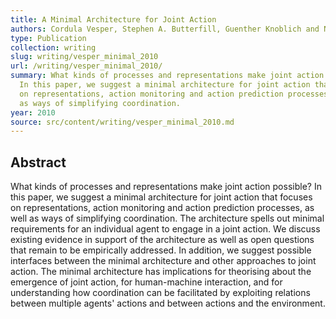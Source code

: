 ```yaml
---
title: A Minimal Architecture for Joint Action
authors: Cordula Vesper, Stephen A. Butterfill, Guenther Knoblich and Natalie Sebanz
type: Publication
collection: writing
slug: writing/vesper_minimal_2010
url: /writing/vesper_minimal_2010/
summary: What kinds of processes and representations make joint action possible?
  In this paper, we suggest a minimal architecture for joint action that focuses
  on representations, action monitoring and action prediction processes, as well
  as ways of simplifying coordination.
year: 2010
source: src/content/writing/vesper_minimal_2010.md
---
```


## Abstract

What kinds of processes and representations make joint action possible? In this paper, we suggest a minimal architecture for joint action that focuses on representations, action monitoring and action prediction processes, as well as ways of simplifying coordination. The architecture spells out minimal requirements for an individual agent to engage in a joint action. We discuss existing evidence in support of the architecture as well as open questions that remain to be empirically addressed. In addition, we suggest possible interfaces between the minimal architecture and other approaches to joint action. The minimal architecture has implications for theorising about the emergence of joint action, for human-machine interaction, and for understanding how coordination can be facilitated by exploiting relations between multiple agents' actions and between actions and the environment.
